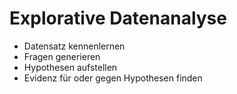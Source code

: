# Explorative Datenanalyse

* Datensatz kennenlernen
* Fragen generieren
* Hypothesen aufstellen
* Evidenz für oder gegen Hypothesen finden
